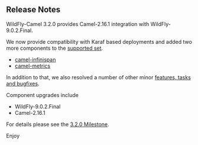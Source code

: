 Release Notes
-------------------

WildFly-Camel 3.2.0 provides Camel-2.16.1 integration with WildFly-9.0.2.Final.

We now provide compatibility with Karaf based deployments and added two more components to the [supported set](http://wildflyext.gitbooks.io/wildfly-camel/content/components/index.html).

* [camel-infinispan](http://wildflyext.gitbooks.io/wildfly-camel/content/components/camel-infinispan.html)
* [camel-metrics](http://wildflyext.gitbooks.io/wildfly-camel/content/components/camel-metrics.html)

In addition to that, we also resolved a number of other minor [features, tasks and bugfixes](https://github.com/wildfly-extras/wildfly-camel/blob/master/docs/Changelog.md).

Component upgrades include

* WildFly-9.0.2.Final
* Camel-2.16.1

For details please see the [3.2.0 Milestone](https://github.com/wildfly-extras/wildfly-camel/issues?q=milestone%3A3.2.0).

Enjoy
